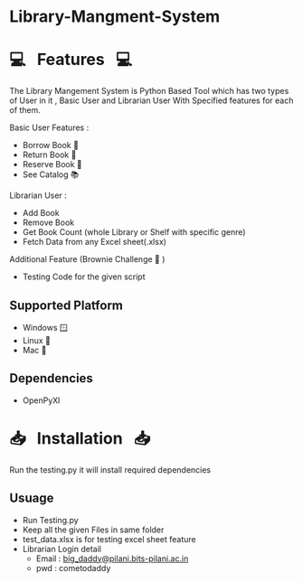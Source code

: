 #                                                          Library-Mangment-System
# :computer: &nbsp; Features &nbsp; :computer:

The Library Mangement System is Python Based Tool which has two types of User in it , Basic User and Librarian User With Specified  features for each of them.

Basic User Features : 
* Borrow Book :blue_book:
* Return Book :ledger:
* Reserve Book :orange_book:
* See Catalog :books:

Librarian User :
* Add Book
* Remove Book
* Get Book Count (whole Library or Shelf with specific genre)
* Fetch Data from any Excel sheet(.xlsx)

Additional Feature (Brownie Challenge :cake: )
* Testing Code for the given script 

## Supported Platform
* Windows :window:
* Linux :penguin:
* Mac :apple:

## Dependencies
* OpenPyXl

# :inbox_tray: &nbsp; Installation &nbsp; :inbox_tray:
Run the testing.py it will install required dependencies 

## Usuage 
* Run Testing.py 
* Keep all the given Files in same folder 
* test_data.xlsx is for testing excel sheet feature  
* Librarian Login detail 
   - Email : big_daddy@pilani.bits-pilani.ac.in
   - pwd : cometodaddy
